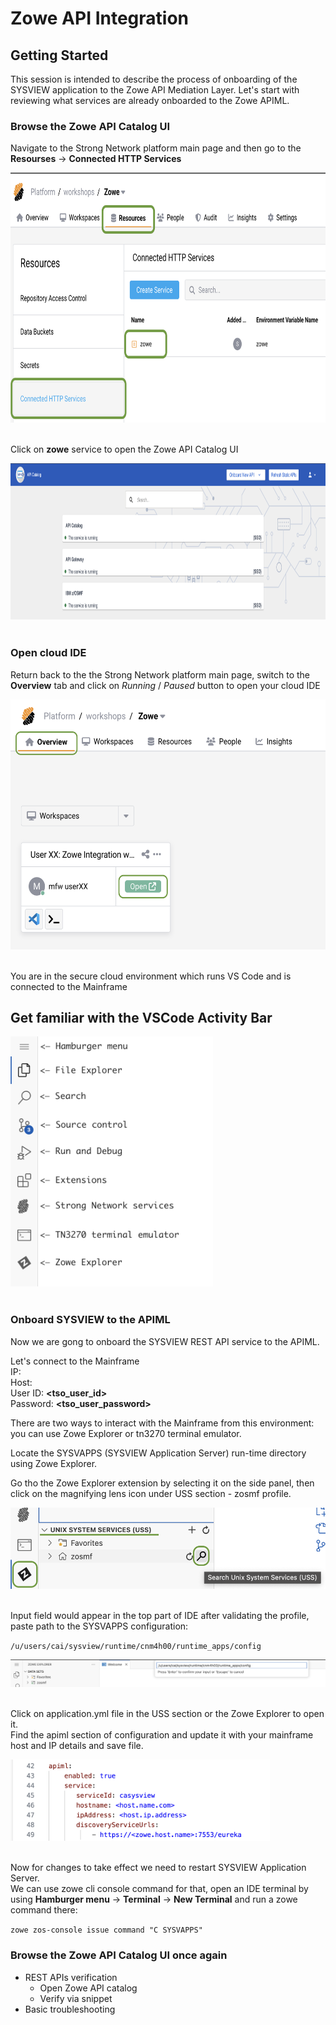 # Zowe API Integration

## Getting Started

This session is intended to describe the process of onboarding of the SYSVIEW application to the Zowe API Mediation Layer. Let's start with reviewing what services are already onboarded to the Zowe APIML.

### Browse the Zowe API Catalog UI

Navigate to the Strong Network platform main page and then go to the **Resourses** -> **Connected HTTP Services** 

<img style="height: 400px" src="./assets/zowe-ui-access.png">
</br></br>

Click on **zowe** service to open the Zowe API Catalog UI

<img style="height: 250px" src="./assets/api-catalog.png">
</br></br>

### Open cloud IDE

Return back to the the Strong Network platform main page, switch to the **Overview** tab and click on *Running* / *Paused* button to open your cloud IDE

<img style="height: 400px" src="./assets/sn-workspace.png">
</br></br>

You are in the secure cloud environment which runs VS Code and is connected to the Mainframe

## Get familiar with the VSCode Activity Bar
<img style="height: 400px" src='./assets/side-menu.png'>
</br></br>


### Onboard SYSVIEW to the APIML

Now we are gong to onboard the SYSVIEW REST API service to the APIML.

Let's connect to the Mainframe</br>
IP: **<zdnt-ip>**</br>
Host: **<host>**</br>
User ID: **<tso_user_id>**</br>
Password: **<tso_user_password>**

There are two ways to interact with the Mainframe from this environment: you can use Zowe Explorer or tn3270 terminal emulator. 

Locate the SYSVAPPS (SYSVIEW Application Server) run-time directory using Zowe Explorer.

Go tho the Zowe Explorer extension by selecting it on the side panel, then click on the magnifying lens icon under USS section - zosmf profile.

<img style="height: 130px" src='./assets/uss.png'>
</br></br>

Input field would appear in the top part of IDE after validating the profile, paste path to the SYSVAPPS configuration:

`/u/users/cai/sysview/runtime/cnm4h00/runtime_apps/config`

<img src='./assets/path-input.png'>
</br></br>

Click on application.yml file in the USS section or the Zowe Explorer to open it.</br>
Find the apiml section of configuration and update it with your mainframe host and IP details and save file.

<img style="height: 130px" src='./assets/application-apiml.png'>
</br></br>

Now for changes to take effect we need to restart SYSVIEW Application Server.</br>
We can use zowe cli console command for that, open an IDE terminal by using **Hamburger menu** -> **Terminal** -> **New Terminal** and run a zowe command there:

`zowe zos-console issue command "C SYSVAPPS"`


### Browse the Zowe API Catalog UI once again

* REST APIs verification
    - Open Zowe API catalog
    - Verify via snippet
* Basic troubleshooting

